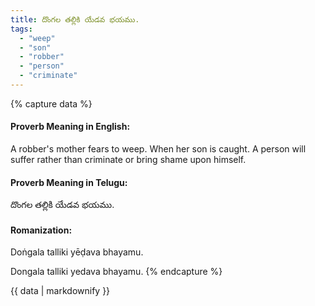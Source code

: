 ```yaml
---
title: దొంగల తల్లికి యేడవ భయము.
tags:
  - "weep"
  - "son"
  - "robber"
  - "person"
  - "criminate"
---
```


{% capture data %}
#### Proverb Meaning in English:
A robber's mother fears to weep.
When her son is caught.
A person will suffer rather than criminate or bring shame upon himself.

#### Proverb Meaning in Telugu:
దొంగల తల్లికి యేడవ భయము.

#### Romanization:
Doṅgala talliki yēḍava bhayamu.

Dongala talliki yedava bhayamu.
{% endcapture %}

{{ data | markdownify }}

